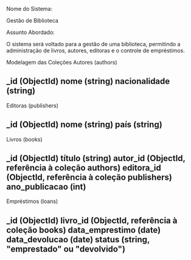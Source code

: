 Nome do Sistema:

Gestão de Biblioteca

Assunto Abordado:

O sistema será voltado para a gestão de uma biblioteca, permitindo a administração de livros, autores, editoras e o controle de empréstimos.



Modelagem das Coleções
Autores (authors)

_id (ObjectId)
nome (string)
nacionalidade (string)
----------------------------------------------------------
Editoras (publishers)

_id (ObjectId)
nome (string)
país (string)
----------------------------------------------------------
Livros (books)

_id (ObjectId)
título (string)
autor_id (ObjectId, referência à coleção authors)
editora_id (ObjectId, referência à coleção publishers)
ano_publicacao (int)
----------------------------------------------------------
Empréstimos (loans)

_id (ObjectId)
livro_id (ObjectId, referência à coleção books)
data_emprestimo (date)
data_devolucao (date)
status (string, "emprestado" ou "devolvido")
----------------------------------------------------------
